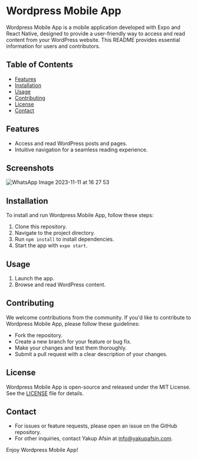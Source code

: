 # Wordpress Mobile App

Wordpress Mobile App is a mobile application developed with Expo and React Native, designed to provide a user-friendly way to access and read content from your WordPress website. This README provides essential information for users and contributors.

## Table of Contents
- [Features](#features)
- [Installation](#installation)
- [Usage](#usage)
- [Contributing](#contributing)
- [License](#license)
- [Contact](#contact)

## Features
- Access and read WordPress posts and pages.
- Intuitive navigation for a seamless reading experience.

## Screenshots
![WhatsApp Image 2023-11-11 at 16 27 53](https://github.com/yakupafsin/WordpressMobileApp/assets/66640310/40935756-d5db-46c4-930d-38a0b08aeb38)


## Installation
To install and run Wordpress Mobile App, follow these steps:
1. Clone this repository.
2. Navigate to the project directory.
3. Run `npm install` to install dependencies.
4. Start the app with `expo start`.

## Usage
1. Launch the app.
2. Browse and read WordPress content.

## Contributing
We welcome contributions from the community. If you'd like to contribute to Wordpress Mobile App, please follow these guidelines:
- Fork the repository.
- Create a new branch for your feature or bug fix.
- Make your changes and test them thoroughly.
- Submit a pull request with a clear description of your changes.

## License
Wordpress Mobile App is open-source and released under the MIT License. See the [LICENSE](LICENSE) file for details.

## Contact
- For issues or feature requests, please open an issue on the GitHub repository.
- For other inquiries, contact Yakup Afsin at info@yakupafsin.com.

Enjoy Wordpress Mobile App!

